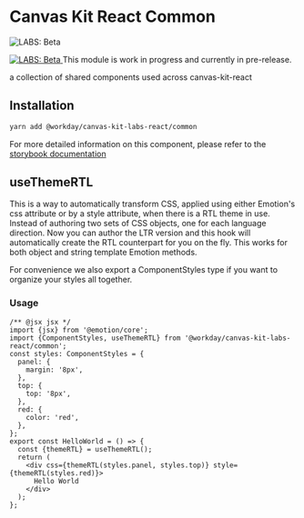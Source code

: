 # Canvas Kit React Common

![LABS: Beta](https://img.shields.io/badge/LABS-beta-orange)

<a href="https://github.com/Workday/canvas-kit/tree/master/modules/labs-react/README.md">
  <img src="https://img.shields.io/badge/LABS-beta-orange" alt="LABS: Beta" />
</a>  This module is work in progress and currently in pre-release.

a collection of shared components used across canvas-kit-react

## Installation

```sh
yarn add @workday/canvas-kit-labs-react/common
```

For more detailed information on this component, please refer to the
[storybook documentation](https://workday.github.io/canvas-kit/?path=/docs/labs-common)

## useThemeRTL

This is a way to automatically transform CSS, applied using either Emotion's css attribute or by a
style attribute, when there is a RTL theme in use. Instead of authoring two sets of CSS objects, one
for each language direction. Now you can author the LTR version and this hook will automatically
create the RTL counterpart for you on the fly. This works for both object and string template
Emotion methods.

For convenience we also export a ComponentStyles type if you want to organize your styles all
together.

### Usage

```tsx
/** @jsx jsx */
import {jsx} from '@emotion/core';
import {ComponentStyles, useThemeRTL} from '@workday/canvas-kit-labs-react/common';
const styles: ComponentStyles = {
  panel: {
    margin: '8px',
  },
  top: {
    top: '8px',
  },
  red: {
    color: 'red',
  },
};
export const HelloWorld = () => {
  const {themeRTL} = useThemeRTL();
  return (
    <div css={themeRTL(styles.panel, styles.top)} style={themeRTL(styles.red)}>
      Hello World
    </div>
  );
};
```
